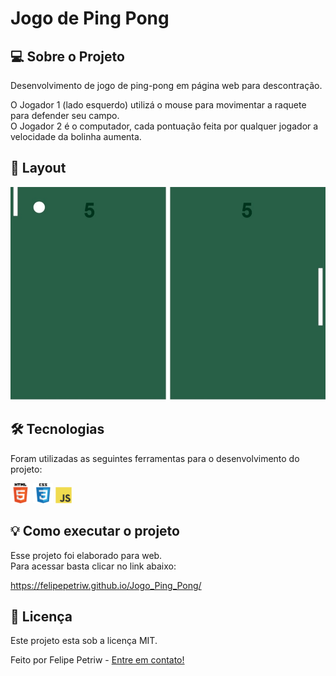 # Jogo de Ping Pong
 
## 💻 Sobre o Projeto
Desenvolvimento de jogo de ping-pong em página web para descontração.

O Jogador 1 (lado esquerdo) utilizá o mouse para movimentar a raquete para defender seu campo. </br>
O Jogador 2 é o computador, cada pontuação feita por qualquer jogador a velocidade da bolinha aumenta.

## 🎨 Layout

![image](https://github.com/FelipePetriw/Jogo_Ping_Pong/blob/main/img/Apresenta%C3%A7%C3%A3o.jpeg)

## 🛠 Tecnologias

Foram utilizadas as seguintes ferramentas para o desenvolvimento do projeto:

<code><img height="32" src="https://raw.githubusercontent.com/github/explore/80688e429a7d4ef2fca1e82350fe8e3517d3494d/topics/html/html.png" alt="HTML5"/></code>
<code><img height="32" src="https://raw.githubusercontent.com/github/explore/80688e429a7d4ef2fca1e82350fe8e3517d3494d/topics/css/css.png" alt="CSS"/></code>
<code><img height="26" src="https://github.com/devicons/devicon/blob/master/icons/javascript/javascript-original.svg" alt="JavaScript"/></code>

## 💡 Como executar o projeto

Esse projeto foi elaborado para web. </br>
Para acessar basta clicar no link abaixo:

https://felipepetriw.github.io/Jogo_Ping_Pong/


## 📝 Licença

Este projeto esta sob a licença MIT.

Feito por Felipe Petriw - [Entre em contato!](https://www.linkedin.com/in/felipepetriw/)
